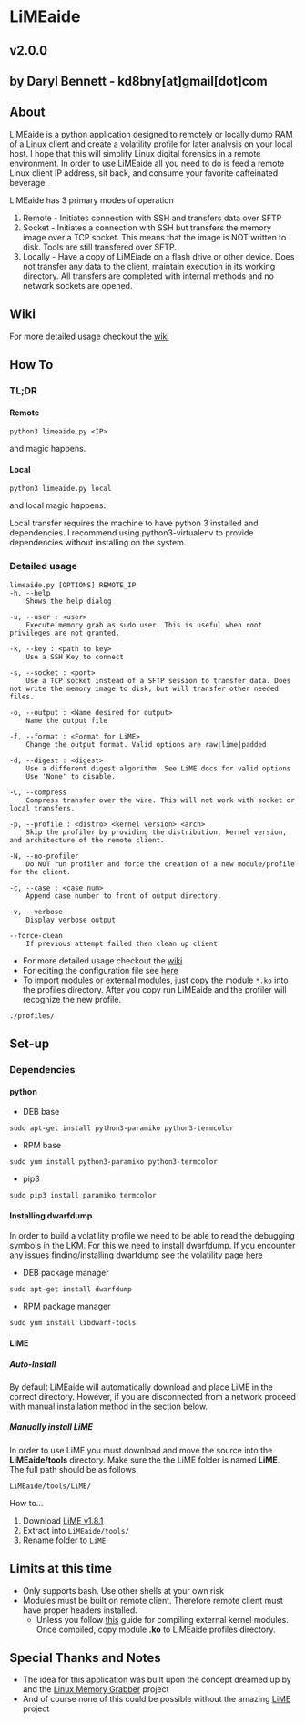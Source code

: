 # LiMEaide
## v2.0.0
## by Daryl Bennett - kd8bny[at]gmail[dot]com

## About
LiMEaide is a python application designed to remotely or locally dump RAM of a Linux client and create a volatility profile for later analysis on your local host. I hope that this will simplify Linux digital forensics in a remote environment. In order to use LiMEaide all you need to do is feed a remote Linux client IP address, sit back, and consume your favorite caffeinated beverage.

LiMEaide has 3 primary modes of operation

1. Remote - Initiates connection with SSH and transfers data over SFTP
2. Socket - Initiates a connection with SSH but transfers the memory image over a TCP socket. This means that the image is NOT written to disk. Tools are still transfered over SFTP.
3. Locally - Have a copy of LiMEiade on a flash drive or other device. Does not transfer any data to the client, maintain execution in its working directory. All transfers are completed with internal methods and no network sockets are opened.

## Wiki
For more detailed usage checkout the [wiki](https://github.com/kd8bny/LiMEaide/wiki)

## How To
### TL;DR
#### Remote
```
python3 limeaide.py <IP>
```
and magic happens.
#### Local
```
python3 limeaide.py local
```
and local magic happens.

Local transfer requires the machine to have python 3 installed and dependencies. I recommend using python3-virtualenv to provide dependencies without installing on the system.

### Detailed usage
```
limeaide.py [OPTIONS] REMOTE_IP
-h, --help
    Shows the help dialog

-u, --user : <user>
    Execute memory grab as sudo user. This is useful when root privileges are not granted.

-k, --key : <path to key> 
    Use a SSH Key to connect

-s, --socket : <port> 
    Use a TCP socket instead of a SFTP session to transfer data. Does not write the memory image to disk, but will transfer other needed files.

-o, --output : <Name desired for output> 
    Name the output file

-f, --format : <Format for LiME>
    Change the output format. Valid options are raw|lime|padded

-d, --digest : <digest>
    Use a different digest algorithm. See LiME docs for valid options
    Use 'None' to disable. 

-C, --compress
    Compress transfer over the wire. This will not work with socket or local transfers.

-p, --profile : <distro> <kernel version> <arch>
    Skip the profiler by providing the distribution, kernel version, and architecture of the remote client.

-N, --no-profiler
    Do NOT run profiler and force the creation of a new module/profile for the client.

-c, --case : <case num>
    Append case number to front of output directory.

-v, --verbose
    Display verbose output

--force-clean
    If previous attempt failed then clean up client
```

- For more detailed usage checkout the [wiki](https://github.com/kd8bny/LiMEaide/wiki)
- For editing the configuration file see [here](https://github.com/kd8bny/LiMEaide/wiki/The-Config-File)
- To import modules or external modules, just copy the module `*.ko` into the profiles directory. After you copy run LiMEaide and the profiler will recognize the new profile.

```
./profiles/
```

## Set-up
### Dependencies
#### python
- DEB base
```
sudo apt-get install python3-paramiko python3-termcolor
```
- RPM base
```
sudo yum install python3-paramiko python3-termcolor
```
- pip3
```
sudo pip3 install paramiko termcolor
```

#### Installing dwarfdump
In order to build a volatility profile we need to be able to read the debugging symbols in the LKM. For this we need to install dwarfdump.
If you encounter any issues finding/installing dwarfdump see the volatility page [here](https://github.com/volatilityfoundation/volatility/wiki/Linux#creating-a-new-profile)
- DEB package manager
```
sudo apt-get install dwarfdump
```

- RPM package manager
```
sudo yum install libdwarf-tools
```

#### LiME
##### Auto-Install
By default LiMEaide will automatically download and place LiME in the correct directory. However, if you are disconnected from a network proceed with manual installation method in the section below.
##### Manually install LiME
In order to use LiME you must download and move the source into the **LiMEaide/tools** directory. Make sure the the LiME folder is named **LiME**. The full path should be as follows:
```
LiMEaide/tools/LiME/
```
How to...

 1. Download [LiME v1.8.1](https://github.com/504ensicsLabs/LiME/archive/v1.8.1.zip)
 2. Extract into `LiMEaide/tools/`
 3. Rename folder to `LiME`

## Limits at this time
- Only supports bash. Use other shells at your own risk
- Modules must be built on remote client. Therefore remote client must have proper headers installed.
  - Unless you follow [this](https://github.com/kd8bny/LiMEaide/wiki/Building-Out-of-Tree-Modules) guide for compiling external kernel modules. Once compiled, copy module **.ko** to LiMEaide profiles directory.

## Special Thanks and Notes
* The idea for this application was built upon the concept dreamed up by and the [Linux Memory Grabber](https://github.com/halpomeranz/lmg) project
* And of course none of this could be possible without the amazing [LiME](https://github.com/504ensicsLabs/LiME) project
